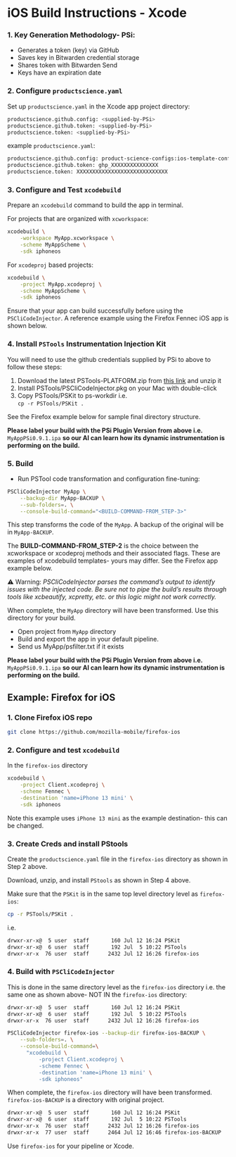 # iOS Build Instructions - Xcode

### 1. Key Generation Methodology- PSi:  
* Generates a token (key) via GitHub
* Saves key in Bitwarden credential storage
* Shares token with Bitwarden Send 
* Keys have an expiration date

### 2. Configure `productscience.yaml`  

 Set up `productscience.yaml` in the Xcode app project directory:  
```bash
productscience.github.config: <supplied-by-PSi>
productscience.github.token: <supplied-by-PSi>
productscience.token: <supplied-by-PSi>
```

example `productscience.yaml`:  

```bash
productscience.github.config: product-science-configs:ios-template-configs:config.yaml:main
productscience.github.token: ghp_XXXXXXXXXXXXXXX
productscience.token: XXXXXXXXXXXXXXXXXXXXXXXXXXXXX
```

### 3. Configure and Test `xcodebuild`

Prepare an `xcodebuild` command to build the app in terminal.  

For projects that are organized with `xcworkspace`: 

```bash 
xcodebuild \
    -workspace MyApp.xcworkspace \
    -scheme MyAppScheme \
    -sdk iphoneos
```

For `xcodeproj` based projects:  

```bash
xcodebuild \
    -project MyApp.xcodeproj \
    -scheme MyAppScheme \
    -sdk iphoneos
```
Ensure that your app can build successfully before using the `PSCliCodeInjector`.
A reference example using the Firefox Fennec iOS app is shown below.

### 4. Install `PSTools` Instrumentation Injection Kit

You will need to use the github credentials supplied by PSi to above to follow these steps:

1. Download the latest PSTools-PLATFORM.zip from [this link](https://github.com/product-science/PSios/releases) and unzip it  
2. Install PSTools/PSCliCodeInjector.pkg on your Mac with double-click  
3. Copy PSTools/PSKit to ps-workdir i.e.  
`cp -r PSTools/PSKit .`

See the Firefox example below for sample final directory structure.

**Please label your build with the PSi Plugin Version from above i.e.**  
`MyAppPSi0.9.1.ipa` 
**so our AI can learn how its dynamic instrumentation is performing on the build.**

### 5. Build 

- Run PSTool code transformation and configuration fine-tuning:
```bash
PSCliCodeInjector MyApp \
    --backup-dir MyApp-BACKUP \
    --sub-folders=. \
    --console-build-command="<BUILD-COMMAND-FROM_STEP-3>"
```

This step transforms the code of the `MyApp`.
A backup of the original will be in `MyApp-BACKUP`.

The **BUILD-COMMAND-FROM_STEP-2** is the choice between the xcworkspace or xcodeproj methods and their associated flags. These are examples of xcodebuild templates- yours may differ. See the Firefox app example below.

⚠️ Warning: *PSCliCodeInjector parses the command’s output to identify issues with the injected code. Be sure not to pipe the build’s results through tools like xcbeautify, xcpretty, etc. or this logic might not work correctly.*

When complete, the `MyApp` directory will have been transformed. Use this directory for your build.

- Open project from `MyApp` directory
- Build and export the app in your default pipeline.
- Send us MyApp/psfilter.txt if it exists

**Please label your build with the PSi Plugin Version from above i.e.**  
`MyAppPSi0.9.1.ipa` 
**so our AI can learn how its dynamic instrumentation is performing on the build.**

## Example: Firefox for iOS

### 1. Clone Firefox iOS repo

```bash
git clone https://github.com/mozilla-mobile/firefox-ios
```

### 2. Configure and test `xcodebuild`

In the `firefox-ios` directory

```bash
xcodebuild \
    -project Client.xcodeproj \
    -scheme Fennec \
    -destination 'name=iPhone 13 mini' \
    -sdk iphoneos
```

Note this example uses `iPhone 13 mini` as the example destination- this can be changed.

### 3. Create Creds and install PStools

Create the `productscience.yaml` file in the `firefox-ios` directory as shown in Step 2 above.

Download, unzip, and install `PStools` as shown in Step 4 above.

Make sure that the `PSKit` is in the same top level directory level as `firefox-ios`:  
```bash
cp -r PSTools/PSKit .
```
 i.e.

```bash
drwxr-xr-x@  5 user  staff       160 Jul 12 16:24 PSKit
drwxr-xr-x@  6 user  staff       192 Jul  5 10:22 PSTools
drwxr-xr-x  76 user  staff      2432 Jul 12 16:26 firefox-ios
```

### 4. Build with `PSCliCodeInjector`

This is done in the same directory level as the `firefox-ios` directory i.e. the same one as shown above- NOT IN the `firefox-ios` directory:

```bash
drwxr-xr-x@  5 user  staff       160 Jul 12 16:24 PSKit
drwxr-xr-x@  6 user  staff       192 Jul  5 10:22 PSTools
drwxr-xr-x  76 user  staff      2432 Jul 12 16:26 firefox-ios
```

```bash
PSCliCodeInjector firefox-ios --backup-dir firefox-ios-BACKUP \
    --sub-folders=. \
    --console-build-command=\
      "xcodebuild \
          -project Client.xcodeproj \
          -scheme Fennec \
          -destination 'name=iPhone 13 mini' \
          -sdk iphoneos"
```

When complete, the `firefox-ios` directory will have been transformed. `firefox-ios-BACKUP` is a directory with original project.
```bash
drwxr-xr-x@  5 user  staff       160 Jul 12 16:24 PSKit
drwxr-xr-x@  6 user  staff       192 Jul  5 10:22 PSTools
drwxr-xr-x  76 user  staff      2432 Jul 12 16:26 firefox-ios
drwxr-xr-x  77 user  staff      2464 Jul 12 16:46 firefox-ios-BACKUP
```

Use `firefox-ios` for your pipeline or Xcode.